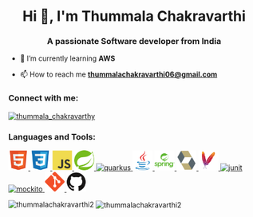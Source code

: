
<h1 align="center">Hi 👋, I'm Thummala Chakravarthi</h1>
<h3 align="center">A passionate Software developer from India</h3>



- 🌱 I’m currently learning **AWS**

- 📫 How to reach me **thummalachakravarthi06@gmail.com**

<h3 align="left">Connect with me:</h3>
<p align="left">
<a href="https://instagram.com/thummala_chakravarthy" target="blank"><img align="center" src="https://raw.githubusercontent.com/rahuldkjain/github-profile-readme-generator/master/src/images/icons/Social/instagram.svg" alt="thummala_chakravarthy" height="30" width="40" /></a>
</p>

<h3 align="left">Languages and Tools:</h3>
<p align="left"> 
  <a href="https://www.w3.org/html/" target="_blank" rel="noreferrer"> 
    <img src="https://raw.githubusercontent.com/devicons/devicon/master/icons/html5/html5-original.svg" alt="html5" width="40" height="40"/> 
  </a> 
  <a href="https://www.w3schools.com/css/" target="_blank" rel="noreferrer"> 
    <img src="https://raw.githubusercontent.com/devicons/devicon/master/icons/css3/css3-original.svg" alt="css3" width="40" height="40"/> 
  </a> 
  <a href="https://developer.mozilla.org/en-US/docs/Web/JavaScript" target="_blank" rel="noreferrer"> 
    <img src="https://raw.githubusercontent.com/devicons/devicon/master/icons/javascript/javascript-original.svg" alt="javascript" width="40" height="40"/> 
  </a> 
  <a href="https://spring.io/projects/spring-framework" target="_blank" rel="noreferrer"> 
    <img src="https://raw.githubusercontent.com/devicons/devicon/master/icons/spring/spring-original.svg" alt="spring" width="40" height="40"/> 
  </a> 
  <a href="https://quarkus.io/" target="_blank" rel="noreferrer"> 
    <img src="https://design.jboss.org/quarkus/logo/final/SVG/quarkus_icon_rgb_default.svg" alt="quarkus" width="40" height="40"/> 
  </a> 
  <a href="https://www.java.com" target="_blank" rel="noreferrer"> 
    <img src="https://raw.githubusercontent.com/devicons/devicon/master/icons/java/java-original.svg" alt="java" width="40" height="40"/> 
  </a> 
  <a href="https://spring.io/projects/spring-boot" target="_blank" rel="noreferrer"> 
    <img src="https://raw.githubusercontent.com/devicons/devicon/master/icons/spring/spring-original-wordmark.svg" alt="spring boot" width="40" height="40"/> 
  </a>
  <a href="https://hibernate.org/" target="_blank" rel="noreferrer"> 
    <img src="https://raw.githubusercontent.com/devicons/devicon/master/icons/hibernate/hibernate-original.svg" alt="hibernate" width="40" height="40"/> 
  </a> 
  <a href="https://maven.apache.org/" target="_blank" rel="noreferrer"> 
    <img src="https://raw.githubusercontent.com/devicons/devicon/master/icons/maven/maven-original.svg" alt="maven" width="40" height="40"/> 
  </a> 
  <a href="https://junit.org/junit5/" target="_blank" rel="noreferrer"> 
    <img src="https://junit.org/junit5/assets/img/junit5-logo.png" alt="junit" width="40" height="40"/> 
  </a> 
  <a href="https://site.mockito.org/" target="_blank" rel="noreferrer"> 
    <img src="https://avatars.githubusercontent.com/u/15114330?s=200&v=4" alt="mockito" width="40" height="40"/> 
  </a> 
  <a href="https://git-scm.com/" target="_blank" rel="noreferrer"> 
    <img src="https://raw.githubusercontent.com/devicons/devicon/master/icons/git/git-original.svg" alt="git" width="40" height="40"/> 
  </a> 
  <a href="https://github.com/" target="_blank" rel="noreferrer"> 
    <img src="https://raw.githubusercontent.com/devicons/devicon/master/icons/github/github-original.svg" alt="github" width="40" height="40"/> 
  </a> 
</p>


<p><img align="left" src="https://github-readme-stats.vercel.app/api/top-langs?username=thummalachakravarthi2&show_icons=true&locale=en&layout=compact" alt="thummalachakravarthi2" /></p>

<p>&nbsp;<img align="center" src="https://github-readme-stats.vercel.app/api?username=thummalachakravarthi2&show_icons=true&locale=en" alt="thummalachakravarthi2" /></p>

